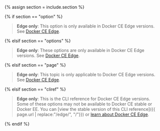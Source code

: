 {% assign section = include.section %}

{% if section == "option" %}
> **Edge only**: This option is only available in Docker CE Edge versions. See [Docker CE Edge](/edge/index.md).

{% elsif section == "options" %}
> **Edge only**: These options are only available in Docker CE Edge versions. See [Docker CE Edge](/edge/index.md).

{% elsif section == "page" %}
> **Edge only**: This topic is only applicable to Docker CE Edge versions. See [Docker CE Edge](/edge/index.md).

{% elsif section == "cliref" %}
> **Edge only**: This is the CLI reference for Docker CE Edge versions. Some of these options may not be available
> to Docker CE stable or Docker EE. You can
> [view the stable version of this CLI reference]({{ page.url | replace:"/edge/", "/"}})
> or [learn about Docker CE Edge](/edge/index.md).

{% endif %}

